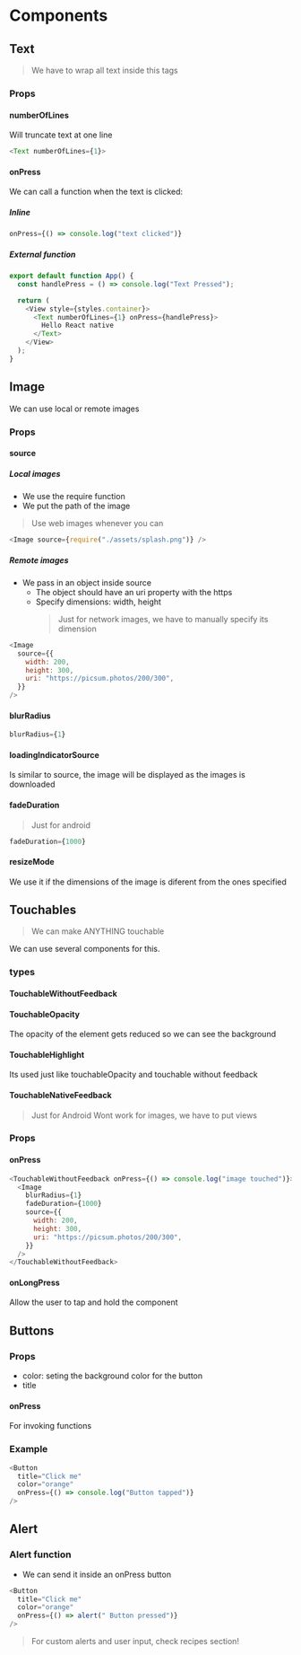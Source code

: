 # Components

## Text

> We have to wrap all text inside this tags

### Props

#### numberOfLines

Will truncate text at one line

```javascript
<Text numberOfLines={1}>
```

#### onPress

We can call a function when the text is clicked:

##### Inline

```javascript
onPress={() => console.log("text clicked")}
```

##### External function

```javascript
export default function App() {
  const handlePress = () => console.log("Text Pressed");

  return (
    <View style={styles.container}>
      <Text numberOfLines={1} onPress={handlePress}>
        Hello React native
      </Text>
    </View>
  );
}
```

## Image

We can use local or remote images

### Props

#### source

##### Local images

- We use the require function
- We put the path of the image

> Use web images whenever you can

```javascript
<Image source={require("./assets/splash.png")} />
```

##### Remote images

- We pass in an object inside source
  - The object should have an uri property with the https
  - Specify dimensions: width, height
    > Just for network images, we have to manually specify its dimension

```javascript
<Image
  source={{
    width: 200,
    height: 300,
    uri: "https://picsum.photos/200/300",
  }}
/>
```

#### blurRadius

```javascript
blurRadius={1}
```

#### loadingIndicatorSource

Is similar to source, the image will be displayed as the images is downloaded

#### fadeDuration

> Just for android

```javascript
fadeDuration={1000}
```

#### resizeMode

We use it if the dimensions of the image is diferent from the ones specified

## Touchables

> We can make ANYTHING touchable

We can use several components for this.

### types

#### TouchableWithoutFeedback

#### TouchableOpacity

The opacity of the element gets reduced so we can see the background

#### TouchableHighlight

Its used just like touchableOpacity and touchable without feedback

#### TouchableNativeFeedback

> Just for Android
> Wont work for images, we have to put views

### Props

#### onPress

```javascript
<TouchableWithoutFeedback onPress={() => console.log("image touched")}>
  <Image
    blurRadius={1}
    fadeDuration={1000}
    source={{
      width: 200,
      height: 300,
      uri: "https://picsum.photos/200/300",
    }}
  />
</TouchableWithoutFeedback>
```

#### onLongPress

Allow the user to tap and hold the component

## Buttons

### Props

- color: seting the background color for the button
- title

#### onPress

For invoking functions

### Example

```javascript
<Button
  title="Click me"
  color="orange"
  onPress={() => console.log("Button tapped")}
/>
```

## Alert

### Alert function

- We can send it inside an onPress button

```javascript
<Button
  title="Click me"
  color="orange"
  onPress={() => alert(" Button pressed")}
/>
```

> For custom alerts and user input, check recipes section!
